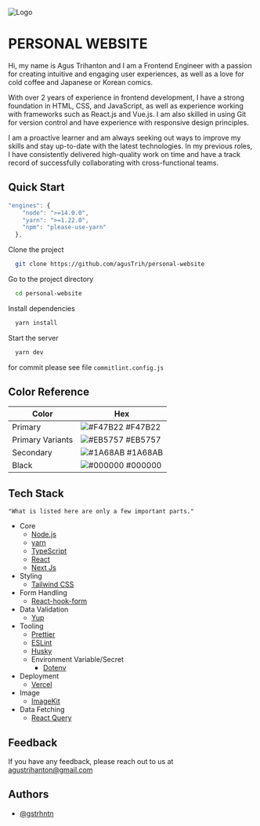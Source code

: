 
![Logo](https://media.licdn.com/dms/image/D5616AQHwRhwSYqd98Q/profile-displaybackgroundimage-shrink_350_1400/0/1665471436032?e=1690416000&v=beta&t=zAOuf3zsQPDUuVZ1vdaUHU1e2CWySn2q7SORPMRva-0)


# PERSONAL WEBSITE
Hi, my name is Agus Trihanton and I am a Frontend Engineer with a passion for creating intuitive and engaging user experiences, as well as a love for cold coffee and Japanese or Korean comics.

With over 2 years of experience in frontend development, I have a strong foundation in HTML, CSS, and JavaScript, as well as experience working with frameworks such as React.js and Vue.js. I am also skilled in using Git for version control and have experience with responsive design principles.

I am a proactive learner and am always seeking out ways to improve my skills and stay up-to-date with the latest technologies. In my previous roles, I have consistently delivered high-quality work on time and have a track record of successfully collaborating with cross-functional teams.





## Quick Start
```javascript 
"engines": {
    "node": ">=14.0.0",
    "yarn": ">=1.22.0",
    "npm": "please-use-yarn"
  },
```

Clone the project

```bash
  git clone https://github.com/agusTrih/personal-website
```

Go to the project directory

```bash
  cd personal-website
```

Install dependencies

```bash
  yarn install
```

Start the server

```bash
  yarn dev
```

for commit please see file 
``commitlint.config.js``

## Color Reference

| Color             | Hex                                                                |
| ----------------- | ------------------------------------------------------------------ |
| Primary | ![#F47B22](https://via.placeholder.com/10/F47B22?text=+) #F47B22 |
| Primary Variants | ![#EB5757](https://via.placeholder.com/10/EB5757?text=+) #EB5757 |
| Secondary | ![#1A68AB](https://via.placeholder.com/10/1A68AB?text=+) #1A68AB |
| Black | ![#000000](https://via.placeholder.com/10/000000?text=+) #000000 |


## Tech Stack
`"What is listed here are only a few important parts."`


- Core
  - [Node.js](https://nodejs.org) 
  - [yarn](https://pnpm.io)
  - [TypeScript](https://typescriptlang.org)
  - [React](https://react.dev)
  - [Next Js](https://remix.run)
- Styling
  - [Tailwind CSS](https://tailwindcss.com)
- Form Handling
  - [React-hook-form](https://react-hook-form.com/) 
- Data Validation
  - [Yup](https://github.com/jquense/yup)
- Tooling
  - [Prettier](https://prettier.io)
  - [ESLint](https://eslint.org)
  - [Husky](https://typicode.github.io/husky/)
  - Environment Variable/Secret
    - [Dotenv](https://dotenv.org)
- Deployment
  - [Vercel](https://vercel.com) 
- Image
  - [ImageKit](https://imagekit.io)
- Data Fetching
  - [React Query](https://tanstack.com/query)



## Feedback

If you have any feedback, please reach out to us at agustrihanton@gmail.com


## Authors

- [@gstrhntn](https://gitlab.com/Agustrihanton)
